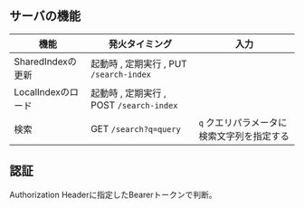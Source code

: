 
## サーバの機能

| 機能 | 発火タイミング | 入力 |
|---|---|---|
| SharedIndexの更新 | 起動時 , 定期実行 , PUT `/search-index` |  |
| LocalIndexのロード | 起動時 , 定期実行 , POST `/search-index` |  |
| 検索 | GET `/search?q=query` | `q` クエリパラメータに検索文字列を指定する |

## 認証

Authorization Headerに指定したBearerトークンで判断。


